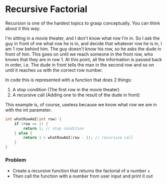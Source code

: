 # Recursive Factorial

Recursion is one of the hardest topics to grasp conceptually. You can think about it this way:


I'm sitting in a movie theater, and I don't know what row I'm in. So I ask the guy in front of me what row he is in, and decide that whatever row he is in, I am 1 row behind him.  The guy doesn't know his row, so he asks the dude in front of him. This goes on until we reach someone in the front row, who knows that they are in row 1. At this point, all the information is passed back in order, i.e. The dude in front tells the man in the second row and so on until it reaches us with the correct row number.

In code this is represented with a function that does 2 things:

1) A stop condition (The first row in the movie theater)
2) A recursive call (Adding one to the result of the dude in front)

This example is, of course, useless because we know what row we are in with the int parameter.

```cpp
int whatRowAmI(int row) {
    if (row == 1) {
        return 1; // stop condition
    } else {
        return 1 + whatRowAmI(row - 1); // recursive call
    }
}
```

### Problem

+ Create a recursive function that returns the factorial of a number `x`
+ Then call the function with a number from user input and print it out